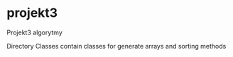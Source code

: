# projekt3
Projekt3 algorytmy

Directory Classes contain classes for generate arrays and sorting methods
